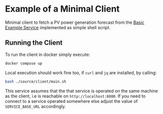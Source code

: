 # Example of a Minimal Client

Minimal client to fetch a PV power generation forecast from the [Basic Example Service](https://github.com/fzi-forschungszentrum-informatik/energy-service-generics/tree/main/docs/examples/basic_example) implemented as simple shell script.

## Running the Client

To run the client in docker simply execute:

```bash
docker compose up
```

Local execution should work fine too, if `curl` and `jq` are installed, by calling:

```bash
bash ./source/client/main.sh
```

This service assumes that the that service is operated on the same machine as the client, i.e is reachable on `http://localhost:8800`. If you need to connect to a service operated somewhere else adjust the value of `SERVICE_BASE_URL` accordingly.

